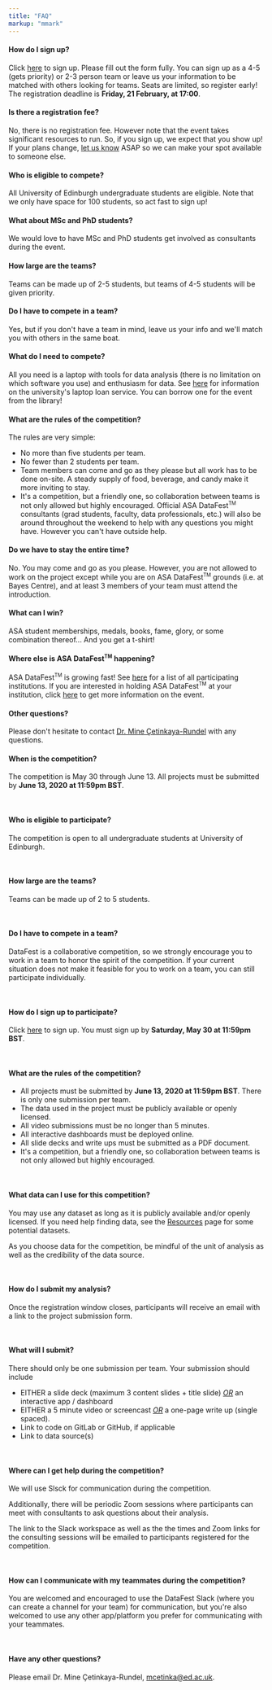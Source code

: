 ```yaml
---
title: "FAQ"
markup: "mmark"
---
```


#### <i class="fas fa-question-circle fa-fw"></i> How do I sign up?

Click <a href="/signup">here</a> to sign up. Please fill out the form fully. You can sign up as a 4-5 (gets priority) or 2-3 person team or leave us your information to be matched with others looking for teams. Seats are limited, so register early! The registration deadline is **Friday, 21 February, at 17:00**.

#### <i class="fas fa-question-circle fa-fw"></i> Is there a registration fee?

No, there is no registration fee. However note that the event takes significant 
resources to run. So, if you sign up, we expect that you show up! If your plans 
change, [let us know](mailto:mcetinka@ed.ac.uk) ASAP so we can make your spot 
available to someone else.

#### <i class="fas fa-question-circle fa-fw"></i> Who is eligible to compete?</h4>

All University of Edinburgh undergraduate students are eligible. Note that we 
only have space for 100 students, so act fast to sign up!

#### <i class="fas fa-question-circle fa-fw"></i> What about MSc and PhD students?

We would love to have MSc and PhD students get involved as consultants during 
the event.

#### <i class="fas fa-question-circle fa-fw"></i> How large are the teams?

Teams can be made up of 2-5 students, but teams of 4-5 students will be given 
priority.

#### <i class="fas fa-question-circle fa-fw"></i> Do I have to compete in a team?

Yes, but if you don't have a team in mind, leave us your info and we'll match you 
with others in the same boat.

#### <i class="fas fa-question-circle fa-fw"></i> What do I need to compete?

All you need is a laptop with tools for data analysis (there is no limitation on 
which software you use) and enthusiasm for data. See [here](https://www.ed.ac.uk/information-services/library-museum-gallery/using-library/borrowing-a-book/borrowing-laptops) for information on the university's laptop loan service. You can borrow one for the event from the library!

#### <i class="fas fa-question-circle fa-fw"></i> What are the rules of the competition?

The rules are very simple:

  + No more than five students per team.
  + No fewer than 2 students per team.
  + Team members can come and go as they please but all work has to be done on-site. A steady supply of food, beverage, and candy make it more inviting to stay.
  + It's a competition, but a friendly one, so collaboration between teams is not only allowed but highly encouraged. Official ASA DataFest<sup><small>TM</small></sup> consultants (grad students, faculty, data professionals, etc.) will also be around throughout the weekend to help with any questions you might have. However you can't have outside help.
  
#### <i class="fas fa-question-circle fa-fw"></i> Do we have to stay the entire time?

No. You may come and go as you please. However, you are not allowed to work on the project except while you are on ASA DataFest<sup><small>TM</small></sup> grounds (i.e. at Bayes Centre), and at least 3 members of your team must attend the introduction.

#### <i class="fas fa-question-circle fa-fw"></i> What can I win?

ASA student memberships, medals, books, fame, glory, or some combination thereof... And you get a t-shirt!

#### <i class="fas fa-question-circle fa-fw"></i> Where else is ASA DataFest<sup><small>TM</small></sup> happening?</h4>

ASA DataFest<sup><small>TM</small></sup> is growing fast! See <a href="http://www.amstat.org/education/datafest/participants.cfm">here</a> for a list of all participating institutions. If you are interested in holding ASA DataFest<sup><small>TM</small></sup> at your institution, click <a href="http://www.amstat.org/education/datafest/hosting.cfm">here</a> to get more information on the event.

#### <i class="fas fa-question-circle fa-fw"></i> Other questions?

Please don't hesitate to contact [Dr. Mine Çetinkaya-Rundel](mailto:mcetinka@ed.ac.uk) with any questions.

#### When is the competition? 

The competition is May 30 through June 13. All projects must be submitted by **June 13, 2020 at 11:59pm BST**. 

<br>

#### Who is eligible to participate?

The competition is open to all undergraduate students at University of Edinburgh.

<br>

#### How large are the teams? 

Teams can be made up of 2 to 5 students.

<br>

#### Do I have to compete in a team? 

DataFest is a collaborative competition, so we strongly encourage you to work in a team to honor the spirit of the competition. If your current situation does not make it feasible for you to work on a team, you can still participate individually. 

<br>

#### How do I sign up to participate? 

Click [here](/signup) to sign up. You must sign up by **Saturday, May 30 at 11:59pm BST**. 

<br>

#### What are the rules of the competition? 

- All projects must be submitted by **June 13, 2020 at 11:59pm BST**. There is only one submission per team. 
- The data used in the project must be publicly available or openly licensed.
- All video submissions must be no longer than 5 minutes. 
- All interactive dashboards must be deployed online.
- All slide decks and write ups must be submitted as a PDF document.
- It's a competition, but a friendly one, so collaboration between teams is not only allowed but highly encouraged.

<br>

#### What data can I use for this competition? 

You may use any dataset as long as it is publicly available and/or openly licensed. If you need help finding data, see the [Resources](/resources) page for some potential datasets. 

As you choose data for the competition, be mindful of the unit of analysis as well as the credibility of the data source.

<br>

#### How do I submit my analysis? 

Once the registration window closes, participants will receive an email with a link to the project submission form. 

<br>

#### What will I submit?

There should only be one submission per team. Your submission should include

- EITHER a slide deck (maximum 3 content slides + title slide) *<u>OR</u>* an interactive app / dashboard
- EITHER a 5 minute video or screencast *<u>OR</u>* a one-page write up (single spaced).
- Link to code on GitLab or GitHub, if applicable
- Link to data source(s)

<br>

#### Where can I get help during the competition? 

We will use Slsck for communication during the competition. 

Additionally, there will be periodic Zoom sessions where participants can meet with consultants to ask questions about their analysis. 

The link to the Slack workspace as well as the the times and Zoom links for the consulting sessions will be emailed to participants registered for the competition. 

<br>

#### How can I communicate with my teammates during the competition? 

You are welcomed and encouraged to use the DataFest Slack (where you can create a channel for your team) for communication, but you're also welcomed to use any other app/platform you prefer for communicating with your teammates.

<br>

#### Have any other questions? 

Please email Dr. Mine Çetinkaya-Rundel, [mcetinka@ed.ac.uk](mailto:mcetinka@ed.ac.uk). 
